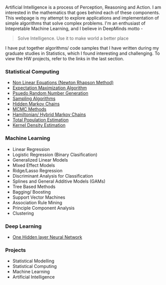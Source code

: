 Artificial Intelligence is a process of Perception, Reasoning and Action. I am interested in the mathematics that goes behind each of these components. This webpage is my attempt to explore applications and implementation of simple algorithms that solve complex problems. I'm an enthusiast of Intepretable Machine Learning, and I believe in DeepMinds motto -  

<blockquote>Solve Intelligence. Use it to make world a better place</blockquote>

I have put together algorithms/ code samples that I have written during my graduate studies in Statistics, which I found interesting and challenging. To view the HW projects, refer to the links in the last section.

### Statistical Computing
- <a href="Approximation.html">Non Linear Equations (Newton Rhapson Method)</a>
- <a href="EM.html">Expectation Maximization Algorithm</a>
- <a href="RandomNumber.html">Psuedo Random Number Generation</a>
- <a href="Sampling.html">Sampling Algorithms</a>
- <a href="hmm.html">Hidden Markov Chains</a>
- <a href="mcmc.html">MCMC Methods</a>
- <a href="hamiltonian.html">Hamiltonian/ Hybrid Markov Chains</a>
- <a href="Population_estimation.html">Total Population Estimation</a>
- <a href="KDE.html">Kernel Density Estimation</a>

### Machine Learning 
- Linear Regression 
- Logistic Regression (Binary Clasification)
- Generalized Linear Models
- Mixed Effect Models 
- Ridge/Lasso Regression
- Discriminant Analysis for Classification
- Splines and General Additive Models (GAMs)
- Tree Based Methods
- Bagging/ Boosting
- Support Vector Machines
- Association Rule Mining
- Principle Component Analysis
- Clustering

### Deep Learning
- <a href="P1NeuralNetwork-2.html">One Hidden layer Neural Network</a>

### Projects 
- Statistical Modelling 
- Statistical Computing
- Machine Learning 
- Artificial Intelligence

